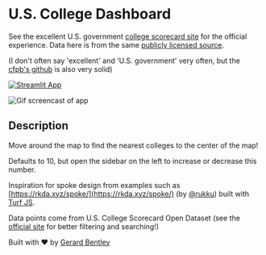 # U.S. College Dashboard

See the excellent U.S. government [college scorecard site](https://collegescorecard.ed.gov/) for the official experience.
Data here is from the same [publicly licensed source](https://catalog.data.gov/dataset/college-scorecard).

(I don't often say 'excellent' and 'U.S. government' very often, but the [cfpb's github](https://github.com/cfpb/consumerfinance.gov) is also very solid)

[![Streamlit App](https://static.streamlit.io/badges/streamlit_badge_black_white.svg)](https://college.streamlit.app)

![Gif screencast of app](data/colleges.gif)

## Description

Move around the map to find the nearest colleges to the center of the map!

Defaults to 10, but open the sidebar on the left to increase or decrease this number.

Inspiration for spoke design from examples such as [https://rkda.xyz/spoke/](https://rkda.xyz/spoke/) (by [@rukku](https://twitter.com/rukku)) built with [Turf JS](https://turfjs.org/).

Data points come from U.S. College Scorecard Open Dataset (see the [official site](https://collegescorecard.ed.gov/) for better filtering and searching!)

Built with ❤️ by [Gerard Bentley](https://gerardbentley.com)
